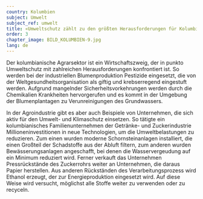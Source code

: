 ```yaml
---
country: Kolumbien
subject: Umwelt
subject_ref: umwelt
title: «Umweltschutz zählt zu den größten Herausforderungen für Kolumbien»
order: 3
chapter_image: BILD_KOLUMBIEN-9.jpg
lang: de
---
```

<div class="content" markdown="1">
Der kolumbianische Agrarsektor ist ein Wirtschaftszweig, der in punkto Umweltschutz mit zahlreichen Herausforderungen konfrontiert ist. So werden bei der industriellen Blumenproduktion Pestizide eingesetzt, die von der Weltgesundheitsorganisation als giftig und krebserregend eingestuft werden. Aufgrund mangelnder Sicherheitsvorkehrungen werden durch die Chemikalien Krankheiten hervorgerufen und es kommt in der Umgebung der Blumenplantagen zu Verunreinigungen des Grundwassers.

In der Agroindustrie gibt es aber auch Beispiele von Unternehmen, die sich aktiv für den Umwelt- und Klimaschutz einsetzen. So tätigte ein kolumbianisches Familienunternehmen der Getränke- und Zuckerindustrie Millioneninvestitionen in neue Technologien, um die Umweltbelastungen zu reduzieren. Zum einen wurden moderne Schornsteinanlagen installiert, die einen Großteil der Schadstoffe aus der Abluft filtern, zum anderen wurden Bewässerungsanlagen angeschafft, bei denen die Wasservergeudung auf ein Minimum reduziert wird. Ferner verkauft das Unternehmen Pressrückstände des Zuckerrohrs weiter an Unternehmen, die daraus Papier herstellen. Aus anderen Rückständen des Verarbeitungsprozess wird Ethanol erzeugt, der zur Energieproduktion eingesetzt wird. Auf diese Weise wird versucht, möglichst alle Stoffe weiter zu verwenden oder zu recyceln.
</div>
